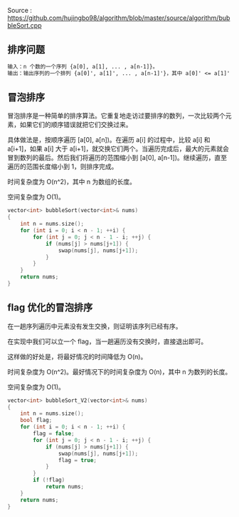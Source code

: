 <!--
 * @Author : Hu Jingbo
 * @Date   : 2021-09-20
-->

Source : <https://github.com/hujingbo98/algorithm/blob/master/source/algorithm/bubbleSort.cpp>

## 排序问题

```txt
输入：n 个数的一个序列 {a[0], a[1], ... , a[n-1]}。
输出：输出序列的一个排列 {a[0]', a[1]', ... , a[n-1]'}，其中 a[0]' <= a[1]' <= ... <= a[n-1]'。
```

## 冒泡排序

冒泡排序是一种简单的排序算法。它重复地走访过要排序的数列，一次比较两个元素，如果它们的顺序错误就把它们交换过来。

具体做法是，按顺序遍历 [a[0], a[n])。在遍历 a[i] 的过程中，比较 a[i] 和 a[i+1]，如果 a[i] 大于 a[i+1]，就交换它们两个。当遍历完成后，最大的元素就会冒到数列的最后。然后我们将遍历的范围缩小到 [a[0], a[n-1])。继续遍历，直至遍历的范围长度缩小到 1，则排序完成。

时间复杂度为 O(n^2)，其中 n 为数组的长度。

空间复杂度为 O(1)。

```c++
vector<int> bubbleSort(vector<int>& nums)
{
    int n = nums.size();
    for (int i = 0; i < n - 1; ++i) {
        for (int j = 0; j < n - 1 - i; ++j) {
            if (nums[j] > nums[j+1]) {
                swap(nums[j], nums[j+1]);
            }
        }
    }
    return nums;
}
```

## flag 优化的冒泡排序

在一趟序列遍历中元素没有发生交换，则证明该序列已经有序。

在实现中我们可以立一个 flag，当一趟遍历没有交换时，直接退出即可。

这样做的好处是，将最好情况的时间降低为 O(n)。

时间复杂度为 O(n^2)。最好情况下的时间复杂度为 O(n)，其中 n 为数列的长度。

空间复杂度为 O(1)。

```c++
vector<int> bubbleSort_V2(vector<int>& nums)
{
    int n = nums.size();
    bool flag;
    for (int i = 0; i < n - 1; ++i) {
        flag = false;
        for (int j = 0; j < n - 1 - i; ++j) {
            if (nums[j] > nums[j+1]) {
                swap(nums[j], nums[j+1]);
                flag = true;
            }
        }
        if (!flag)
            return nums;
    }
    return nums;
}
```
